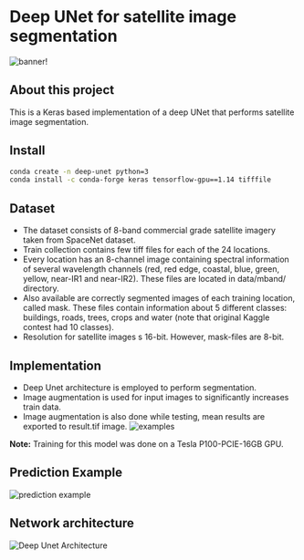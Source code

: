 # Deep UNet for satellite image segmentation

![banner](https://i.imgur.com/hjITfpc.png)!

## About this project
This is a Keras based implementation of a deep UNet that performs satellite image segmentation.

## Install

```sh
conda create -n deep-unet python=3
conda install -c conda-forge keras tensorflow-gpu==1.14 tifffile
```

## Dataset
* The dataset consists of 8-band commercial grade satellite imagery taken from SpaceNet dataset.
* Train collection contains few tiff files for each of the 24 locations.
* Every location has an 8-channel image containing spectral information of several wavelength channels (red, red edge, coastal, blue, green, yellow, near-IR1 and near-IR2). These files are located in data/mband/ directory.
* Also available are correctly segmented images of each training location, called mask. These files contain information about 5 different classes: buildings, roads, trees, crops and water (note that original Kaggle contest had 10 classes).
* Resolution for satellite images s 16-bit. However, mask-files are 8-bit.

## Implementation
* Deep Unet architecture is employed to perform segmentation.
* Image augmentation is used for input images to significantly increases train data.
* Image augmentation is also done while testing, mean results are exported to result.tif image.
![examples](https://i.imgur.com/34lq5bD.jpg)

**Note:** Training for this model was done on a Tesla P100-PCIE-16GB GPU.

## Prediction Example
![prediction example](https://i.imgur.com/CalIxTU.png)

## Network architecture
![Deep Unet Architecture](https://i.imgur.com/zX1r5Rx.png)

